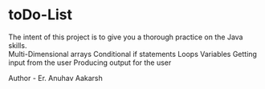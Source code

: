 # toDo-List
The intent of this project is to give you a thorough practice on the Java skills.     
Multi-Dimensional arrays 
Conditional if statements 
Loops 
Variables 
Getting input from the user 
Producing output for the user

Author - Er. Anuhav Aakarsh
